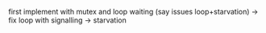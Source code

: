 first implement with mutex and loop waiting (say issues loop+starvation)
-> fix loop with signalling
-> starvation
